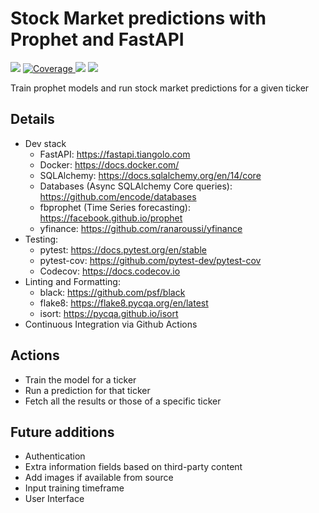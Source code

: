 # Stock Market predictions with Prophet and FastAPI

<p align="left">
   <img src="https://github.com/rafapi/fastapi-prophet/workflows/Continuous%20Integration/badge.svg?branch=master">
   <a href="https://github.com/rafapi/fastapi-prophet" target="_blank">
      <img src="https://codecov.io/gh/rafapi/fastapi-prophet/branch/master/graph/badge.svg" alt="Coverage">
   </a>
     <img src="https://img.shields.io/github/license/rafapi/fastapi-prophet">
     <img src="https://img.shields.io/github/last-commit/rafapi/fastapi-prophet">
</p>
Train prophet models and run stock market predictions for a given ticker

## Details
* Dev stack
  * FastAPI: https://fastapi.tiangolo.com
  * Docker: https://docs.docker.com/
  * SQLAlchemy: https://docs.sqlalchemy.org/en/14/core
  * Databases (Async SQLAlchemy Core queries): https://github.com/encode/databases
  * fbprophet (Time Series forecasting): https://facebook.github.io/prophet
  * yfinance: https://github.com/ranaroussi/yfinance
* Testing:
  * pytest: https://docs.pytest.org/en/stable
  * pytest-cov: https://github.com/pytest-dev/pytest-cov
  * Codecov: https://docs.codecov.io
* Linting and Formatting:
  * black: https://github.com/psf/black
  * flake8: https://flake8.pycqa.org/en/latest
  * isort: https://pycqa.github.io/isort
* Continuous Integration via Github Actions

## Actions
* Train the model for a ticker
* Run a prediction for that ticker
* Fetch all the results or those of a specific ticker

## Future additions
* Authentication
* Extra information fields based on third-party content
* Add images if available from source
* Input training timeframe
* User Interface
